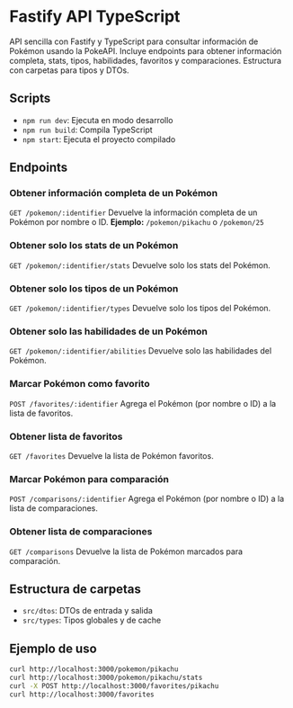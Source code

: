 
# Fastify API TypeScript

API sencilla con Fastify y TypeScript para consultar información de Pokémon usando la PokeAPI. Incluye endpoints para obtener información completa, stats, tipos, habilidades, favoritos y comparaciones. Estructura con carpetas para tipos y DTOs.

## Scripts

- `npm run dev`: Ejecuta en modo desarrollo
- `npm run build`: Compila TypeScript
- `npm start`: Ejecuta el proyecto compilado

## Endpoints

### Obtener información completa de un Pokémon

`GET /pokemon/:identifier`
Devuelve la información completa de un Pokémon por nombre o ID.
**Ejemplo:** `/pokemon/pikachu` o `/pokemon/25`

### Obtener solo los stats de un Pokémon

`GET /pokemon/:identifier/stats`
Devuelve solo los stats del Pokémon.

### Obtener solo los tipos de un Pokémon

`GET /pokemon/:identifier/types`
Devuelve solo los tipos del Pokémon.

### Obtener solo las habilidades de un Pokémon

`GET /pokemon/:identifier/abilities`
Devuelve solo las habilidades del Pokémon.

### Marcar Pokémon como favorito

`POST /favorites/:identifier`
Agrega el Pokémon (por nombre o ID) a la lista de favoritos.

### Obtener lista de favoritos

`GET /favorites`
Devuelve la lista de Pokémon favoritos.

### Marcar Pokémon para comparación

`POST /comparisons/:identifier`
Agrega el Pokémon (por nombre o ID) a la lista de comparaciones.

### Obtener lista de comparaciones

`GET /comparisons`
Devuelve la lista de Pokémon marcados para comparación.

## Estructura de carpetas

- `src/dtos`: DTOs de entrada y salida
- `src/types`: Tipos globales y de cache

## Ejemplo de uso

```bash
curl http://localhost:3000/pokemon/pikachu
curl http://localhost:3000/pokemon/pikachu/stats
curl -X POST http://localhost:3000/favorites/pikachu
curl http://localhost:3000/favorites
```
